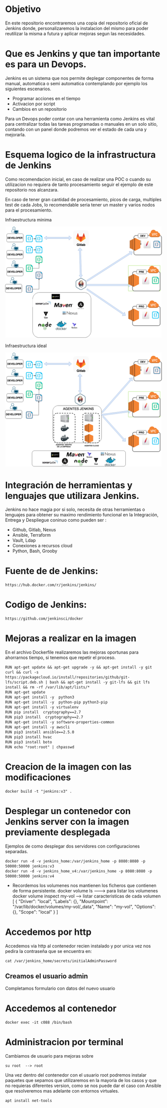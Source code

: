 # Objetivo 

En este repositorio encontraremos una copia del repositorio oficial de Jenkins donde,
 personalizaremos la instalacion del mismo para poder reutilizar la misma a futura y aplicar mejoras segun las necesidades.


# Que es Jenkins y que tan importante es para un Devops.

Jenkins es un sistema que nos permite deplegar componentes de forma
manual, automatica o semi automatica contemplando por ejemplo los siguientes escenarios.

- Programar acciones en el tiempo
- Activacion por script 
- Cambios en un repositorio 

Para un Devops poder contar con una herramienta como Jenkins es vital para centralizar todas las tareas programadas o manuales en un solo sitio, 
contando con un panel donde podremos ver el estado de cada una y mejorarla.

# Esquema logico de la infrastructura de Jenkins

Como recomendacion inicial, en caso de realizar una POC o cuando su utilizacion no requiera de tanto procesamiento seguir el ejemplo de este repositorio nos alcanzara.

En caso de tener gran cantidad de procesamiento, picos de carga, multiples test de cada Jobs, lo recomendable seria tener un master y varios nodos para el procesamiento.

Infraestructura minima 

![Texto alternativo](imagenes/curso-JENKINS-poc-Estructura-resumen.png)


Infraestructura ideal

![Texto alternativo](imagenes/curso-JENKINS-Estructura-resumen.png)

# Integración de herramientas y lenguajes que utilizara Jenkins.

Jenkins no hace magia por si solo, necesita de otras herramientas o lenguajes para obtener su maximo rendimiento funcional en la 
Integración, Entrega y Despliegue coninuo como pueden ser :

- Github, Gitlab, Nexus
- Ansible, Terraform
- Vault, Ldap
- Conexiones a recursos cloud
- Python, Bash, Grooby

# Fuente de de Jenkins: 
    https://hub.docker.com/r/jenkins/jenkins/

# Codigo de Jenkins: 
    https://github.com/jenkinsci/docker

# Mejoras a realizar en la imagen

En el archivo Dockerfile realizaremos las mejoras oportunas para ahorrarnos tiempo, si tenemos que repetir el proceso.

```
RUN apt-get update && apt-get upgrade -y && apt-get install -y git curl && curl -s https://packagecloud.io/install/repositories/github/git-lfs/script.deb.sh | bash && apt-get install -y git-lfs && git lfs install && rm -rf /var/lib/apt/lists/*
RUN apt-get update
RUN apt-get install -y  python3
RUN apt-get install -y  python-pip python3-pip
RUN apt-get install -y virtualenv
RUN pip install  cryptography==2.7
RUN pip3 install  cryptography==2.7
RUN apt-get install -y software-properties-common
RUN apt-get install -y awscli
RUN pip3 install ansible==2.5.0
RUN pip3 install hvac
RUN pip3 install boto
RUN echo "root:root" | chpasswd
```


# Creacion de la imagen con las modificaciones 
```
docker build -t "jenkins:v3" .
```

# Desplegar un contenedor con Jenkins server con la imagen previamente desplegada

Ejemplos de como desplegar dos servidores con configuraciones separadas.
```
docker run -d -v jenkins_home:/var/jenkins_home -p 8080:8080 -p 50000:50000 jenkins:v3
docker run -d -v jenkins_home_v4:/var/jenkins_home -p 8080:8080 -p 50000:50000 jenkins:v4
```

* Recordemos los volumenes nos mantienen los ficheros que contienen de forma persistente.
docker volume ls   --->  para listar los volumenes 
docker volume inspect my-vol   --> listar caracteristicas de cada volumen 
[
    {
        "Driver": "local",
        "Labels": {},
        "Mountpoint": "/var/lib/docker/volumes/my-vol/_data",
        "Name": "my-vol",
        "Options": {},
        "Scope": "local"
    }
]


# Accedemos por http

Accedemos via http al contenedor recien instalado y por unica vez nos pedira la contraseña 
que se encuentra en: 
```
cat /var/jenkins_home/secrets/initialAdminPassword
```

## Creamos el usuario admin

Completamos formulario con datos del nuevo usuario 

# Accedemos al contenedor 

```
docker exec -it c088 /bin/bash
```

# Administracion por terminal 

Cambiamos de usuario para mejoras sobre 
```
su root  --> root
```
Una vez dentro del contenedor con el usuario root podremos instalar paquetes que sepamos que utilizaremos en la mayoria de los casos 
y que no requieras diferentes version, como se nos puede dar el caso con Ansible que resolveremos mas adelante con entornos virtuales.



```
apt install net-tools
```









